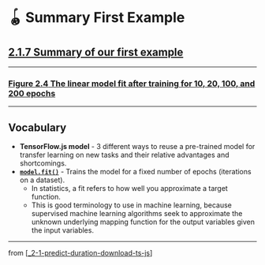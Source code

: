 # 🪀 Summary First Example

## [**2.1.7** Summary of our first example](https://livebook.manning.com/book/deep-learning-with-javascript/chapter-2/88)

---

### [**Figure 2.4** The linear model fit after training for 10, 20, 100, and 200 epochs](https://livebook.manning.com/book/deep-learning-with-javascript/chapter-2/ch02fig04)

---

## **Vocabulary**

- **TensorFlow.js model** - 3 different ways to reuse a pre-trained model for transfer learning on new tasks and their relative advantages and shortcomings.
- [**`model.fit()`**](https://js.tensorflow.org/api/latest/#tf.LayersModel.fit) - Trains the model for a fixed number of epochs (iterations on a dataset).
  - In statistics, a fit refers to how well you approximate a target function.
  - This is good terminology to use in machine learning, because supervised machine learning algorithms seek to approximate the unknown underlying mapping function for the output variables given the input variables.

---

from [[_2-1-predict-duration-download-ts-js]]

[//begin]: # "Autogenerated link references for markdown compatibility"
[_2-1-predict-duration-download-ts-js]: _2-1-predict-duration-download-ts-js.md "🪀 Predict TF.js Download"
[//end]: # "Autogenerated link references"
